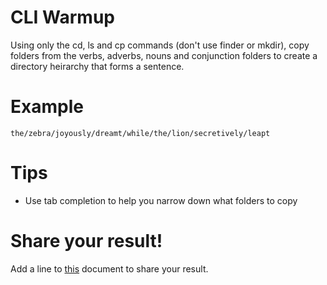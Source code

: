 # CLI Warmup
Using only the cd, ls and cp commands (don't use finder or mkdir), copy folders from the verbs, adverbs, nouns and conjunction folders to create a directory heirarchy that forms a sentence.

# Example
`the/zebra/joyously/dreamt/while/the/lion/secretively/leapt`

# Tips
* Use tab completion to help you narrow down what folders to copy

# Share your result!
Add a line to [this](https://docs.google.com/document/d/1KAhI4aiBag7OWv0IYoJVS_Z76QC5VsSKumx3lXpLw28/edit?usp=sharing) document to share your result.
